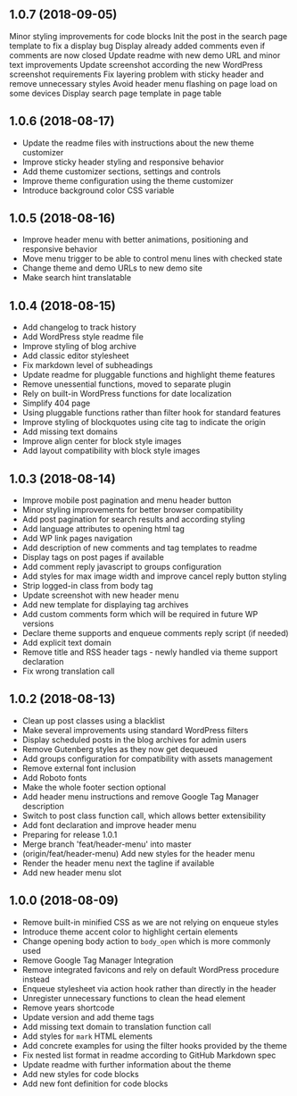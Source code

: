 ## 1.0.7 (2018-09-05)

Minor styling improvements for code blocks
Init the post in the search page template to fix a display bug
Display already added comments even if comments are now closed
Update readme with new demo URL and minor text improvements
Update screenshot according the new WordPress screenshot requirements
Fix layering problem with sticky header and remove unnecessary styles
Avoid header menu flashing on page load on some devices
Display search page template in page table

## 1.0.6 (2018-08-17)

* Update the readme files with instructions about the new theme customizer
* Improve sticky header styling and responsive behavior
* Add theme customizer sections, settings and controls
* Improve theme configuration using the theme customizer
* Introduce background color CSS variable

## 1.0.5 (2018-08-16)

* Improve header menu with better animations, positioning and responsive behavior
* Move menu trigger to be able to control menu lines with checked state
* Change theme and demo URLs to new demo site
* Make search hint translatable


## 1.0.4 (2018-08-15)

* Add changelog to track history
* Add WordPress style readme file
* Improve styling of blog archive
* Add classic editor stylesheet
* Fix markdown level of subheadings
* Update readme for pluggable functions and highlight theme features
* Remove unessential functions, moved to separate plugin
* Rely on built-in WordPress functions for date localization
* Simplify 404 page
* Using pluggable functions rather than filter hook for standard features
* Improve styling of blockquotes using cite tag to indicate the origin
* Add missing text domains
* Improve align center for block style images
* Add layout compatibility with block style images


## 1.0.3 (2018-08-14)

* Improve mobile post pagination and menu header button
* Minor styling improvements for better browser compatibility
* Add post pagination for search results and according styling
* Add language attributes to opening html tag
* Add WP link pages navigation
* Add description of new comments and tag templates to readme
* Display tags on post pages if available
* Add comment reply javascript to groups configuration
* Add styles for max image width and improve cancel reply button styling
* Strip logged-in class from body tag
* Update screenshot with new header menu
* Add new template for displaying tag archives
* Add custom comments form which will be required in future WP versions
* Declare theme supports and enqueue comments reply script (if needed)
* Add explicit text domain
* Remove title and RSS header tags - newly handled via theme support declaration
* Fix wrong translation call


## 1.0.2 (2018-08-13)

* Clean up post classes using a blacklist
* Make several improvements using standard WordPress filters
* Display scheduled posts in the blog archives for admin users
* Remove Gutenberg styles as they now get dequeued
* Add groups configuration for compatibility with assets management
* Remove external font inclusion
* Add Roboto fonts
* Make the whole footer section optional
* Add header menu instructions and remove Google Tag Manager description
* Switch to post class function call, which allows better extensibility
* Add font declaration and improve header menu
* Preparing for release 1.0.1
* Merge branch 'feat/header-menu' into master
* (origin/feat/header-menu) Add new styles for the header menu
* Render the header menu next the tagline if available
* Add new header menu slot


## 1.0.0 (2018-08-09)

* Remove built-in minified CSS as we are not relying on enqueue styles
* Introduce theme accent color to highlight certain elements
* Change opening body action to `body_open` which is more commonly used
* Remove Google Tag Manager Integration
* Remove integrated favicons and rely on default WordPress procedure instead
* Enqueue stylesheet via action hook rather than directly in the header
* Unregister unnecessary functions to clean the head element
* Remove years shortcode
* Update version and add theme tags
* Add missing text domain to translation function call
* Add styles for `mark` HTML elements
* Add concrete examples for using the filter hooks provided by the theme
* Fix nested list format in readme according to GitHub Markdown spec
* Update readme with further information about the theme
* Add new styles for code blocks
* Add new font definition for code blocks
